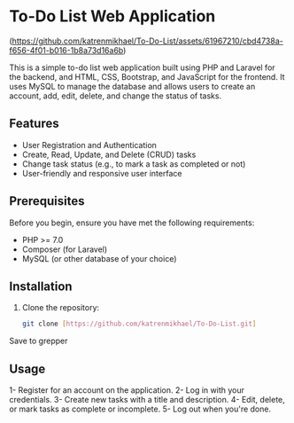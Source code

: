 
# To-Do List Web Application


(https://github.com/katrenmikhael/To-Do-List/assets/61967210/cbd4738a-f656-4f01-b016-1b8a73d16a6b)


This is a simple to-do list web application built using PHP and Laravel for the backend, and HTML, CSS, Bootstrap, and JavaScript for the frontend. It uses MySQL to manage the database and allows users to create an account, add, edit, delete, and change the status of tasks.

## Features

- User Registration and Authentication
- Create, Read, Update, and Delete (CRUD) tasks
- Change task status (e.g., to mark a task as completed or not)
- User-friendly and responsive user interface

## Prerequisites

Before you begin, ensure you have met the following requirements:

- PHP >= 7.0
- Composer (for Laravel)
- MySQL (or other database of your choice)

## Installation

1. Clone the repository:

   ```bash
   git clone [https://github.com/katrenmikhael/To-Do-List.git]
Save to grepper

## Usage
1- Register for an account on the application.
2- Log in with your credentials.
3- Create new tasks with a title and description.
4- Edit, delete, or mark tasks as complete or incomplete.
5- Log out when you're done.


